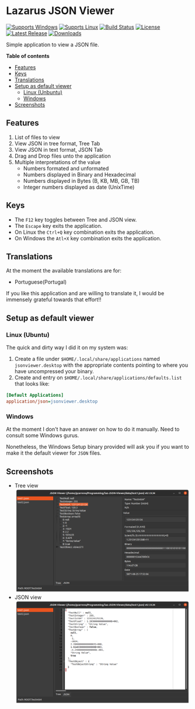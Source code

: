 # Lazarus JSON Viewer

[![Supports Windows](https://img.shields.io/badge/support-Windows-blue?logo=Windows)](https://github.com/gcarreno/laz-JSON-Viewer/releases/latest)
[![Supprts Linux](https://img.shields.io/badge/support-Linux-yellow?logo=Linux)](https://github.com/gcarreno/laz-JSON-Viewer/releases/latest)
[![Build Status](https://github.com/gcarreno/laz-JSON-Viewer/workflows/build-test/badge.svg?branch=master)](https://github.com/gcarreno/laz-JSON-Viewer/actions)
[![License](https://img.shields.io/github/license/gcarreno/laz-JSON-Viewer)](https://github.com/gcarreno/laz-JSON-Viewer/blob/master/LICENSE)
[![Latest Release](https://img.shields.io/github/v/release/gcarreno/laz-JSON-Viewer?label=latest%20release)](https://github.com/gcarreno/laz-JSON-Viewer/releases/latest)
[![Downloads](https://img.shields.io/github/downloads/gcarreno/laz-JSON-Viewer/total)](https://github.com/gcarreno/laz-JSON-Viewer/releases)

Simple application to view a JSON file.

**Table of contents**

- [Features](#features)
- [Keys](#keys)
- [Translations](#translations)
- [Setup as default viewer](#setup-as-default-viewer)
  - [Linux (Unbuntu)](#linux-ubuntu)
  - [Windows](#windows)
- [Screenshots](#screenshots)

## Features

1. List of files to view
2. View JSON in tree format, Tree Tab
3. View JSON in text format, JSON Tab
4. Drag and Drop files unto the application
5. Multiple interpretations of the value
    - Numbers formated and unformated
    - Numbers displayed in Binary and Hexadecimal
    - Numbers displayed in Bytes (B, KB, MB, GB, TB)
    - Integer numbers displayed as date (UnixTime)

## Keys

- The `F12` key toggles between Tree and JSON view.
- The `Escape` key exits the application.
- On Linux the `Ctrl+Q` key combination exits the application.
- On Windows the `Atl+X` key combination exits the application.

## Translations

At the moment the available translations are for:
- Portuguese(Portugal)

If you like this application and are willing to translate it, I would be immensely grateful towards that effort!!

## Setup as default viewer

### Linux (Ubuntu)

The quick and dirty way I did it on my system was:

1. Create a file under `$HOME/.local/share/applications` named `jsonviewer.desktop` with the appropriate contents pointing to where you have uncompressed your binary.
2. Create and entry on `$HOME/.local/share/applications/defaults.list` that looks like:

```ini
[Default Applications]
application/json=jsonviewer.desktop
```

### Windows

At the moment I don't have an answer on how to do it manually. Need to consult some Windows gurus.

Nonetheless, the Windows Setup binary provided will ask you if you want to make it the default viewer for `JSON` files.

## Screenshots
- Tree view
![Picture1](images/lazjsonviewer-linux-tree.png)
- JSON view
![Picture2](images/lazjsonviewer-linux-json.png)
